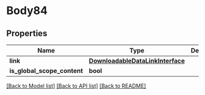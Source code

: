 # Body84

## Properties
Name | Type | Description | Notes
------------ | ------------- | ------------- | -------------
**link** | [**DownloadableDataLinkInterface**](DownloadableDataLinkInterface.md) |  | 
**is_global_scope_content** | **bool** |  | [optional] 

[[Back to Model list]](../README.md#documentation-for-models) [[Back to API list]](../README.md#documentation-for-api-endpoints) [[Back to README]](../README.md)


